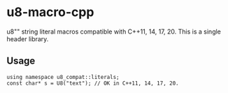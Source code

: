 # u8-macro-cpp

u8"" string literal macros compatible with C++11, 14, 17, 20. This is a single header library.

## Usage

```
using namespace u8_compat::literals;
const char* s = U8("text"); // OK in C++11, 14, 17, 20.
```
